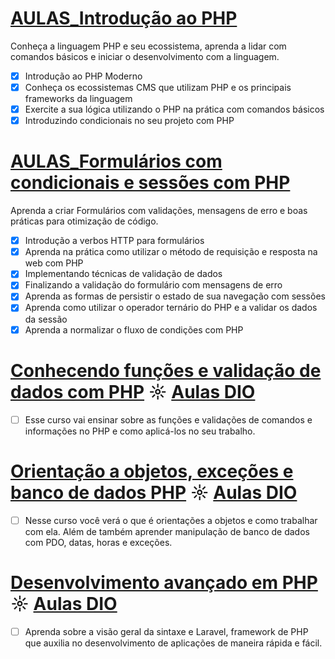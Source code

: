 # [AULAS_Introdução ao PHP](https://github.com/kakanew/DIO_PHP/tree/master/AULAS_Introducao_PHP)

Conheça a linguagem PHP e seu ecossistema, aprenda a lidar com comandos básicos e iniciar o desenvolvimento com a linguagem.

- [x] Introdução ao PHP Moderno
- [x] Conheça os ecossistemas CMS que utilizam PHP e os principais frameworks da linguagem
- [x] Exercite a sua lógica utilizando o PHP na prática com comandos básicos
- [x] Introduzindo condicionais no seu projeto com PHP

# [AULAS_Formulários com condicionais e sessões com PHP](https://github.com/kakanew/DIO_PHP/tree/master/AULAS_Formul%C3%A1rios_condicionais_sess%C3%B5es_PHP)

Aprenda a criar Formulários com validações, mensagens de erro e boas práticas para otimização de código.

- [x] Introdução a verbos HTTP para formulários
- [x] Aprenda na prática como utilizar o método de requisição e resposta na web com PHP
- [x] Implementando técnicas de validação de dados
- [x] Finalizando a validação do formulário com mensagens de erro
- [x] Aprenda as formas de persistir o estado de sua navegação com sessões
- [x] Aprenda como utilizar o operador ternário do PHP e a validar os dados da sessão
- [x] Aprenda a normalizar o fluxo de condições com PHP

# [Conhecendo funções e validação de dados com PHP](#) ☼ [Aulas DIO](#)

- [ ] Esse curso vai ensinar sobre as funções e validações de comandos e informações no PHP e como aplicá-los no seu trabalho.


# [Orientação a objetos, exceções e banco de dados PHP](#) ☼ [Aulas DIO](#)

- [ ] Nesse curso você verá o que é orientações a objetos e como trabalhar com ela. Além de também aprender manipulação de banco de dados com PDO, datas, horas e exceções.


# [Desenvolvimento avançado em PHP](#) ☼ [Aulas DIO](#)

- [ ] Aprenda sobre a visão geral da sintaxe e Laravel, framework de PHP que auxilia no desenvolvimento de aplicações de maneira rápida e fácil.